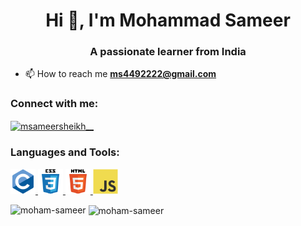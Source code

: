 <h1 align="center">Hi 👋, I'm Mohammad Sameer</h1>
<h3 align="center">A passionate learner from India</h3>

- 📫 How to reach me **ms4492222@gmail.com**

<h3 align="left">Connect with me:</h3>
<p align="left">
<a href="https://twitter.com/msameersheikh__" target="blank"><img align="center" src="https://raw.githubusercontent.com/rahuldkjain/github-profile-readme-generator/master/src/images/icons/Social/twitter.svg" alt="msameersheikh__" height="30" width="40" /></a>
</p>

<h3 align="left">Languages and Tools:</h3>
<p align="left"> <a href="https://www.cprogramming.com/" target="_blank" rel="noreferrer"> <img src="https://raw.githubusercontent.com/devicons/devicon/master/icons/c/c-original.svg" alt="c" width="40" height="40"/> </a> <a href="https://www.w3schools.com/css/" target="_blank" rel="noreferrer"> <img src="https://raw.githubusercontent.com/devicons/devicon/master/icons/css3/css3-original-wordmark.svg" alt="css3" width="40" height="40"/> </a> <a href="https://www.w3.org/html/" target="_blank" rel="noreferrer"> <img src="https://raw.githubusercontent.com/devicons/devicon/master/icons/html5/html5-original-wordmark.svg" alt="html5" width="40" height="40"/> </a> <a href="https://developer.mozilla.org/en-US/docs/Web/JavaScript" target="_blank" rel="noreferrer"> <img src="https://raw.githubusercontent.com/devicons/devicon/master/icons/javascript/javascript-original.svg" alt="javascript" width="40" height="40"/> </a> </p>

<p><img align="left" src="https://github-readme-stats.vercel.app/api/top-langs?username=moham-sameer&show_icons=true&locale=en&layout=compact" alt="moham-sameer" /></p>

<p>&nbsp;<img align="center" src="https://github-readme-stats.vercel.app/api?username=moham-sameer&show_icons=true&locale=en" alt="moham-sameer" /></p>
